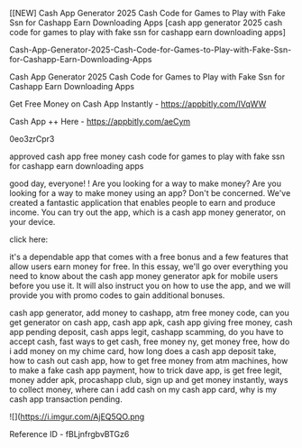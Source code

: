 [[NEW] Cash App Generator 2025 Cash Code for Games to Play with Fake Ssn for Cashapp Earn Downloading Apps [cash app generator 2025 cash code for games to play with fake ssn for cashapp earn downloading apps]

Cash-App-Generator-2025-Cash-Code-for-Games-to-Play-with-Fake-Ssn-for-Cashapp-Earn-Downloading-Apps

Cash App Generator 2025 Cash Code for Games to Play with Fake Ssn for Cashapp Earn Downloading Apps

Get Free Money on Cash App Instantly -  https://appbitly.com/IVqWW


Cash App ++ Here - https://appbitly.com/aeCym


0eo3zrCpr3

approved cash app free money cash code for games to play with fake ssn for cashapp earn downloading apps

good day, everyone! ! Are you looking for a way to make money? Are you looking for a way to make money using an app? Don't be concerned. We've created a fantastic application that enables people to earn and produce income. You can try out the app, which is a cash app money generator, on your device.

click here:

it's a dependable app that comes with a free bonus and a few features that allow users earn money for free. In this essay, we'll go over everything you need to know about the cash app money generator apk for mobile users before you use it. It will also instruct you on how to use the app, and we will provide you with promo codes to gain additional bonuses.

cash app generator, add money to cashapp, atm free money code, can you get generator on cash app, cash app apk, cash app giving free money, cash app pending deposit, cash apps legit, cashapp scamming, do you have to accept cash, fast ways to get cash, free money ny, get money free, how do i add money on my chime card, how long does a cash app deposit take, how to cash out cash app, how to get free money from atm machines, how to make a fake cash app payment, how to trick dave app, is get free legit, money adder apk, procashapp club, sign up and get money instantly, ways to collect money, where can i add cash on my cash app card, why is my cash app transaction pending.

![](https://i.imgur.com/AjEQ5QO.png

Reference ID - fBLjnfrgbvBTGz6
